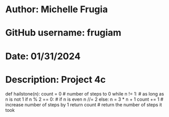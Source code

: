 # Author: Michelle Frugia
# GitHub username: frugiam
# Date: 01/31/2024
# Description: Project 4c

def hailstone(n):
    count = 0  # number of steps to 0
    while n != 1:  # as long as n is not 1
        if n % 2 == 0:  # if n is even
            n //= 2
        else:
            n = 3 * n + 1
        count += 1  # increase number of steps by 1
    return count  # return the number of steps it took
